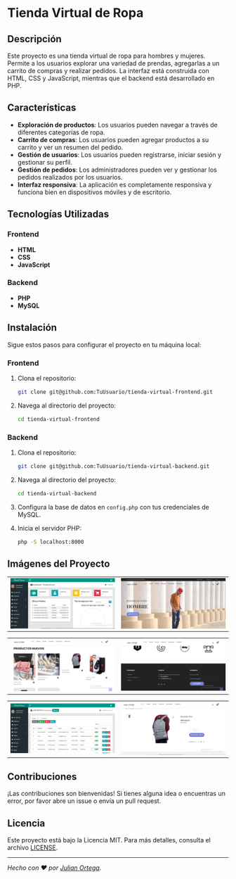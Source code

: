 # Tienda Virtual de Ropa

## Descripción

Este proyecto es una tienda virtual de ropa para hombres y mujeres. Permite a los usuarios explorar una variedad de prendas, agregarlas a un carrito de compras y realizar pedidos. La interfaz está construida con HTML, CSS y JavaScript, mientras que el backend está desarrollado en PHP.

## Características

- **Exploración de productos**: Los usuarios pueden navegar a través de diferentes categorías de ropa.
- **Carrito de compras**: Los usuarios pueden agregar productos a su carrito y ver un resumen del pedido.
- **Gestión de usuarios**: Los usuarios pueden registrarse, iniciar sesión y gestionar su perfil.
- **Gestión de pedidos**: Los administradores pueden ver y gestionar los pedidos realizados por los usuarios.
- **Interfaz responsiva**: La aplicación es completamente responsiva y funciona bien en dispositivos móviles y de escritorio.

## Tecnologías Utilizadas

### Frontend

- **HTML**
- **CSS**
- **JavaScript**

### Backend

- **PHP**
- **MySQL**

## Instalación

Sigue estos pasos para configurar el proyecto en tu máquina local:

### Frontend

1. Clona el repositorio:
    ```sh
    git clone git@github.com:TuUsuario/tienda-virtual-frontend.git
    ```

2. Navega al directorio del proyecto:
    ```sh
    cd tienda-virtual-frontend
    ```

### Backend

1. Clona el repositorio:
    ```sh
    git clone git@github.com:TuUsuario/tienda-virtual-backend.git
    ```

2. Navega al directorio del proyecto:
    ```sh
    cd tienda-virtual-backend
    ```

3. Configura la base de datos en `config.php` con tus credenciales de MySQL.

4. Inicia el servidor PHP:
    ```sh
    php -S localhost:8000
    ```
## Imágenes del Proyecto

|                                  |                                 |
|----------------------------------|---------------------------------|
| ![Imagen 1](https://github.com/Juliandos/TiendaVirtual-picoypala/blob/main/Imagenes/2024-07-07_145244.jpg)|![Imagen 6](https://github.com/Juliandos/TiendaVirtual-picoypala/blob/main/Imagenes/2024-07-07_145341.jpg)

|                                  |                                 |
|----------------------------------|---------------------------------|
| ![Imagen 2](https://github.com/Juliandos/TiendaVirtual-picoypala/blob/main/Imagenes/2024-07-07_145401.jpg) | ![Imagen 2](https://github.com/Juliandos/TiendaVirtual-picoypala/blob/main/Imagenes/2024-07-07_145418.jpg) |

|                                  |                                 |
|----------------------------------|---------------------------------|
| ![Imagen 3](https://github.com/Juliandos/TiendaVirtual-picoypala/blob/main/Imagenes/2024-07-07_145454.jpg)| ![Imagen 5](https://github.com/Juliandos/TiendaVirtual-picoypala/blob/main/Imagenes/2024-07-07_150545.jpg)|


## Contribuciones

¡Las contribuciones son bienvenidas! Si tienes alguna idea o encuentras un error, por favor abre un issue o envía un pull request.

## Licencia

Este proyecto está bajo la Licencia MIT. Para más detalles, consulta el archivo [LICENSE](LICENSE).

---

*Hecho con :heart: por [Julian Ortega](https://github.com/Juliandos).*


